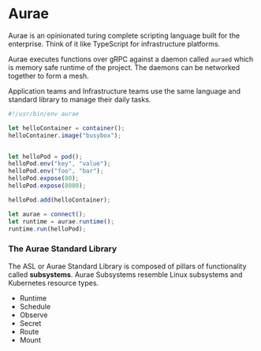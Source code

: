 # Aurae

Aurae is an opinionated turing complete scripting language built for the enterprise. Think of it like TypeScript for infrastructure platforms.

Aurae executes functions over gRPC against a daemon called `auraed` which is memory safe runtime of the project. The daemons can be networked together to form a mesh. 

Application teams and Infrastructure teams use the same language and standard library to manage their daily tasks.

```TypeScript
#!/usr/bin/env aurae

let helloContainer = container();
helloContainer.image("busybox");


let helloPod = pod();
helloPod.env("key", "value");
helloPod.env("foo", "bar");
helloPod.expose(80);
helloPod.expose(8080);

helloPod.add(helloContainer);

let aurae = connect();
let runtime = aurae.runtime();
runtime.run(helloPod);

```

### The Aurae Standard Library 

The ASL or Aurae Standard Library is composed of pillars of functionality called **subsystems**.
Aurae Subsystems resemble Linux subsystems and Kubernetes resource types.
 
 - Runtime
 - Schedule
 - Observe
 - Secret
 - Route
 - Mount
 
